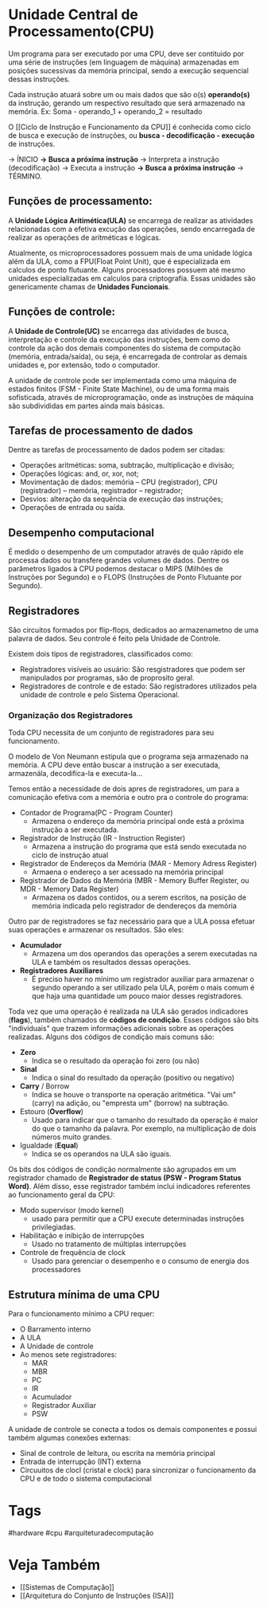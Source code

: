 # Unidade Central de Processamento(CPU)
Um programa para ser executado por uma CPU, deve ser contituido por uma série de instruções (em linguagem de máquina) armazenadas em posições sucessivas da memória principal, sendo a execução sequencial dessas instruções.

Cada instrução atuará sobre um ou mais dados que são o(s) **operando(s)** da instrução, gerando um respectivo resultado que será armazenado na memória.
Ex: Soma - operando_1 + operando_2 = resultado

O [[Ciclo de Instrução e Funcionamento da CPU]] é conhecida como ciclo de busca e execução de instruções, ou **busca - decodificação - execução** de instruções.

-> ÍNICIO
**-> Busca a próxima instrução**
-> Interpreta a instrução (decodificação)
-> Executa a instrução
**-> Busca a próxima instrução**
-> TÉRMINO.

## Funções de processamento: 
A **Unidade Lógica Aritimética(ULA)** se encarrega de realizar as atividades relacionadas com a efetiva excução das operações, sendo encarregada de realizar as operações de aritméticas e lógicas.

Atualmente, os microprocessadores possuem mais de uma unidade lógica além da ULA, como a FPU(Float Point Unit), que é especializada em calculos de ponto flutuante. Alguns processadores possuem até mesmo unidades especializadas em calculos para criptografia. Essas unidades são genericamente chamas de **Unidades Funcionais**.

## Funções de controle:
A **Unidade de Controle(UC)** se encarrega das atividades de busca, interpretação e controle da execução das instruções, bem como do controle da ação dos demais componentes do sistema de computação (memória, entrada/saída), ou seja, é encarregada de controlar as demais unidades e, por extensão, todo o computador.

A unidade de controle pode ser implementada como uma máquina de estados finitos (FSM - Finite State Machine), ou de uma forma mais sofisticada, através de microprogramação, onde as instruções de máquina são subdivididas em partes ainda mais básicas.

## Tarefas de processamento de dados
Dentre as tarefas de processamento de dados podem ser citadas:
-   Operações aritméticas: soma, subtração, multiplicação e divisão;
-   Operações lógicas: and, or, xor, not;
-   Movimentação de dados: memória – CPU (registrador), CPU (registrador) – memória, registrador – registrador;
-   Desvios: alteração da sequência de execução das instruções;
-   Operações de entrada ou saída.

## Desempenho computacional
É medido o desempenho de um computador através de quão rápido ele processa dados ou transfere grandes volumes de dados. Dentre os parâmetros ligados à CPU podemos destacar o MIPS (Milhões de Instruções por Segundo) e o FLOPS (Instruções de Ponto Flutuante por Segundo).

## Registradores
São circuitos formados por flip-flops, dedicados ao armazenametno de uma palavra de dados. Seu controle é feito pela Unidade de Controle.

Existem dois tipos de registradores, classificados como:
- Registradores visíveis ao usuário: São resgistradores que podem ser manipulados por programas, são de proprosito geral.
- Registradores de controle e de estado: São registradores utilizados pela unidade de controle e pelo Sistema Operacional.

### Organização dos Registradores
Toda CPU necessita de um conjunto de registradores para seu funcionamento.

O modelo de Von Neumann estipula que o programa seja armazenado na memória. A CPU deve então buscar a instrução a ser executada, armazenála, decodifica-la e executa-la...

Temos então a necessidade de dois apres de registradores, um para a comunicação efetiva com a memória e outro pra o controle do programa:
- Contador de Programa(PC - Program Counter)
	- Armazena o endereço da memória principal onde está a próxima instrução a ser executada.
- Registrador de Instrução (IR - Instruction Register)
	- Armazena a instrução do programa que está sendo executada no ciclo de instrução atual
- Registrador de Endereços da Memória (MAR - Memory Adress Register)
	- Armaena o endereço a ser acessado na memória principal
- Registrador de Dados da Memória (MBR - Memory Buffer Register, ou MDR - Memory Data Register)
	- Armazena os dados contidos, ou a serem escritos, na posição de memória indicada pelo registrador de dendereços da memória

Outro par de registradores se faz necessário para que a ULA possa efetuar suas operações e armazenar os resultados. São eles:

- **Acumulador**
	- Armazena um dos operandos das operações a serem executadas na ULA e também os resultados dessas operações.
- **Registradores Auxiliares**
	- É preciso haver no mínimo um registrador auxiliar para armazenar o segundo operando a ser utilizado pela ULA, porém o mais comum é que haja uma quantidade um pouco maior desses registradores.

Toda vez que uma operação é realizada na ULA são gerados indicadores (**flags**), também chamados de **códigos de condição**. Esses códigos são bits "individuais" que trazem informações adicionais sobre as operações realizadas. Alguns dos códigos de condição mais comuns são:

- **Zero**
    - Indica se o resultado da operação foi zero (ou não)
- **Sinal**
	- Indica o sinal do resultado da operação (positivo ou negativo)
- **Carry** / Borrow
    - Indica se houve o transporte na operação aritmética. "Vai um" (carry) na adição, ou "empresta um" (borrow) na subtração.
- Estouro (**Overflow**)
    - Usado para indicar que o tamanho do resultado da operação é maior do que o tamanho da palavra. Por exemplo, na multiplicação de dois números muito grandes.
- Igualdade (**Equal**)
	- Indica se os operandos na ULA são iguais.

Os bits dos códigos de condição normalmente são agrupados em um registrador chamado de **Registrador de status (PSW - Program Status Word)**. Além disso, esse registrador também inclui indicadores referentes ao funcionamento geral da CPU:
- Modo supervisor (modo kernel)
	- usado para permitir que a CPU execute determinadas instruções privilegiadas.
- Habilitação e inibição de interrupções
	- Usado no tratamento de múltiplas interrupções
- Controle de frequência de clock
	- Usado para gerenciar o desempenho e o consumo de energia dos processadores

## Estrutura mínima de uma CPU
Para o funcionamento mínimo a CPU requer:
- O Barramento interno
- A ULA
- A Unidade de controle
- Ao menos sete registradores:
	- MAR
	- MBR
	- PC
	- IR
	- Acumulador
	- Registrador Auxiliar
	- PSW

A unidade de controle se conecta a todos os demais componentes e possui também algumas conexões externas:
- Sinal de controle de leitura, ou escrita na memória principal
- Entrada de interrupção (INT) externa
- Circuuitos de clocl (cristal e clock) para sincronizar o funcionamento da CPU e de todo o sistema computacional
# Tags
#hardware #cpu #arquiteturadecomputação 

# Veja Também
- [[Sistemas de Computação]]
- [[Arquitetura do Conjunto de Instruções (ISA)]]